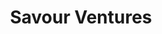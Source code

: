 ---
layout: firm_page
title: "Savour Ventures"
id: "savour.ventures"
permalink: "/savourventuressavour.ventures/"
website: "https://www.savour.ventures"
offices: "Kuwait City (Kuwait)"
investment_stages: "Seed, Series A"
portfolio_companies: "FineDine, Sprout, OneKitchen, FOODICS"
portfolio_link: "https://www.savour.ventures/portfolio"
investment_markets: "Food, FoodTech, AgTech"
founded_year: "2017"
description: "Savour Ventures is a Micro Venture Capital Firm based in Kuwait. They provide early-stage funding ($50K - $250K) to food startups across the value chain, assisting founders in scaling their businesses and connecting them with a network of industry experts."
linkedin: "https://www.linkedin.com/company/savourventures/"
twitter: "https://twitter.com/SavourVentures"
instagram: "https://instagram.com/savour.ventures"
team_page: "https://www.savour.ventures/about"
investor_type: "Micro Venture Capital"
crunchbase: ""
pitchbook: "https://pitchbook.com/profiles/investor/228096-73"

# SEO Optimization
meta_title: "Savour Ventures - VC Firm - projectstartups.com"
meta_description: "Savour Ventures, Savour Ventures is a Micro Venture Capital Firm based in Kuwait. They provide early-stage funding ($50K - $250K) to food startups across the value cha..."
meta_keywords: "Savour Ventures, Food, FoodTech, AgTech, VC firm, venture capital, startup investor, projectstartups.com"
canonical_url: "https://vc.projectstartups.com/savourventuressavour.ventures/"
---
